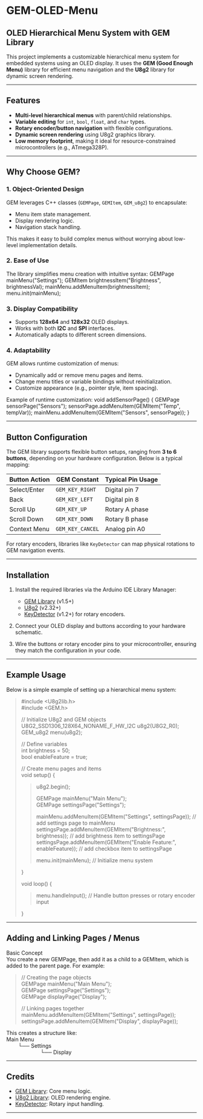 # GEM-OLED-Menu
## **OLED Hierarchical Menu System with GEM Library**

This project implements a customizable hierarchical menu system for embedded systems using an OLED display. It uses the **GEM (Good Enough Menu)** library for efficient menu navigation and the **U8g2** library for dynamic screen rendering.

---

## **Features**
- **Multi-level hierarchical menus** with parent/child relationships.
- **Variable editing** for `int`, `bool`, `float`, and `char` types.
- **Rotary encoder/button navigation** with flexible configurations.
- **Dynamic screen rendering** using U8g2 graphics library.
- **Low memory footprint**, making it ideal for resource-constrained microcontrollers (e.g., ATmega328P).

---

## **Why Choose GEM?**

### 1. **Object-Oriented Design**
GEM leverages C++ classes (`GEMPage`, `GEMItem`, `GEM_u8g2`) to encapsulate:
- Menu item state management.
- Display rendering logic.
- Navigation stack handling.

This makes it easy to build complex menus without worrying about low-level implementation details.

### 2. **Ease of Use**
The library simplifies menu creation with intuitive syntax:
GEMPage mainMenu("Settings");
GEMItem brightnessItem("Brightness", brightnessVal);
mainMenu.addMenuItem(brightnessItem);
menu.init(mainMenu);


### 3. **Display Compatibility**
- Supports **128x64** and **128x32** OLED displays.
- Works with both **I2C** and **SPI** interfaces.
- Automatically adapts to different screen dimensions.

### 4. **Adaptability**
GEM allows runtime customization of menus:
- Dynamically add or remove menu pages and items.
- Change menu titles or variable bindings without reinitialization.
- Customize appearance (e.g., pointer style, item spacing).

Example of runtime customization:
void addSensorPage() {
GEMPage sensorPage("Sensors");
sensorPage.addMenuItem(GEMItem("Temp", tempVar));
mainMenu.addMenuItem(GEMItem("Sensors", sensorPage));
}


---

## **Button Configuration**

The GEM library supports flexible button setups, ranging from **3 to 6 buttons**, depending on your hardware configuration. Below is a typical mapping:

| Button Action      | GEM Constant      | Typical Pin Usage |
|--------------------|-------------------|-------------------|
| Select/Enter       | `GEM_KEY_RIGHT`   | Digital pin 7     |
| Back               | `GEM_KEY_LEFT`    | Digital pin 8     |
| Scroll Up          | `GEM_KEY_UP`      | Rotary A phase    |
| Scroll Down        | `GEM_KEY_DOWN`    | Rotary B phase    |
| Context Menu       | `GEM_KEY_CANCEL`  | Analog pin A0     |

For rotary encoders, libraries like `KeyDetector` can map physical rotations to GEM navigation events.

---

## **Installation**

1. Install the required libraries via the Arduino IDE Library Manager:
   - [GEM Library](https://github.com/Spirik/GEM) (v1.5+)
   - [U8g2](https://github.com/olikraus/u8g2) (v2.32+)
   - [KeyDetector](https://github.com/mathertel/RotaryEncoder) (v1.2+) for rotary encoders.

2. Connect your OLED display and buttons according to your hardware schematic.

3. Wire the buttons or rotary encoder pins to your microcontroller, ensuring they match the configuration in your code.

---

## **Example Usage**

Below is a simple example of setting up a hierarchical menu system:  

>#include <U8g2lib.h>  
>#include <GEM.h>  
>
>// Initialize U8g2 and GEM objects  
>U8G2_SSD1306_128X64_NONAME_F_HW_I2C u8g2(U8G2_R0);  
>GEM_u8g2 menu(u8g2);  
>
>// Define variables  
>int brightness = 50;  
>bool enableFeature = true;  
>
>// Create menu pages and items  
>void setup() {  
>>u8g2.begin();  
>>
>>GEMPage mainMenu("Main Menu");  
>>GEMPage settingsPage("Settings");  
>>
>>mainMenu.addMenuItem(GEMItem("Settings", settingsPage)); // add settings page to mainMenu  
>>settingsPage.addMenuItem(GEMItem("Brightness:", brightness)); // add brightness item to settingsPage  
>>settingsPage.addMenuItem(GEMItem("Enable Feature:", enableFeature)); // add checkbox item to settingsPage  
>>
>>menu.init(mainMenu); // Initialize menu system
>
>}  
>
>void loop() {  
>>menu.handleInput(); // Handle button presses or rotary encoder input
>
>}  

---

## **Adding and Linking Pages / Menus**

Basic Concept  
You create a new GEMPage, then add it as a child to a GEMItem, which is added to the parent page. For example:  

>// Creating the page objects  
>GEMPage mainMenu("Main Menu");  
>GEMPage settingsPage("Settings");  
>GEMPage displayPage("Display");  
>
>// Linking pages together  
>mainMenu.addMenuItem(GEMItem("Settings", settingsPage));  
>settingsPage.addMenuItem(GEMItem("Display", displayPage));  


This creates a structure like:  
Main Menu  
&nbsp;&nbsp;&nbsp;&nbsp;&nbsp;&nbsp;&nbsp;&nbsp;└── Settings  
&nbsp;&nbsp;&nbsp;&nbsp;&nbsp;&nbsp;&nbsp;&nbsp;&nbsp;&nbsp;&nbsp;&nbsp;&nbsp;&nbsp;&nbsp;&nbsp;&nbsp;&nbsp;&nbsp;&nbsp;&nbsp;&nbsp;&nbsp;└── Display  

---

## **Credits**
- [GEM Library](https://github.com/Spirik/GEM): Core menu logic.
- [U8g2 Library](https://github.com/olikraus/u8g2): OLED rendering engine.
- [KeyDetector](https://github.com/mathertel/RotaryEncoder): Rotary input handling.

---

